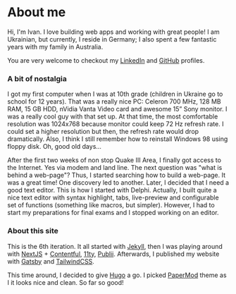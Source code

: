 # About me

Hi, I'm Ivan. I love building web apps and working with great people! I am Ukrainian, but currently, I reside in Germany; I also spent a few fantastic years with my family in Australia.

You are very welcome to checkout my [LinkedIn](https://www.linkedin.com/in/ivandemchenko) and [GitHub](https://www.github.com/ivan-demchenko) profiles.

### A bit of nostalgia

I got my first computer when I was at 10th grade (children in Ukraine go to school for 12 years). That was a really nice PC: Celeron 700 MHz, 128 MB RAM, 15 GB HDD, nVidia Vanta Video card and awesome 15” Sony monitor. I was a really cool guy with that set up. At that time, the most comfortable resolution was 1024x768 because monitor could keep 72 Hz refresh rate. I could set a higher resolution but then, the refresh rate would drop dramatically. Also, I think I still remember how to reinstall Windows 98 using floppy disk. Oh, good old days…

After the first two weeks of non stop Quake III Area, I finally got access to the Internet. Yes via modem and land line. The next question was "what is behind a web-page"? Thus, I started searching how to build a web-page. It was a great time! One discovery led to another. Later, I decided that I need a good text editor. This is how I started with Delphi. Actually, I built quite a nice text editor with syntax highlight, tabs, live-preview and configurable set of functions (something like macros, but simpler). However, I had to start my preparations for final exams and I stopped working on an editor.

### About this site

This is the 6th iteration. It all started with [Jekyll](https://jekyllrb.com/), then I was playing around with [NextJS](https://nextjs.org/) + [Contentful](https://www.contentful.com/), [11ty](https://www.11ty.dev/), [Publii](https://getpublii.com/). Afterwards, I published my website with [Gatsby](https://www.gatsbyjs.com/) and [TailwindCSS](https://tailwindcss.com/).

This time around, I decided to give [Hugo](https://gohugo.io) a go. I picked [PaperMod](https://github.com/adityatelange/hugo-PaperMod) theme as I it looks nice and clean. So far so good!
